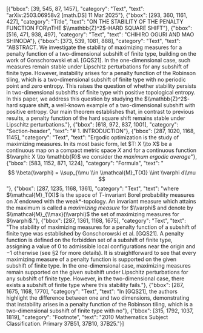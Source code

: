 [{"bbox": [39, 545, 87, 1457], "category": "Text", "text": "arXiv:2503.06958v2 [math.DS] 11 Mar 2025"}, {"bbox": [293, 360, 1161, 427], "category": "Title", "text": "ON THE STABILITY OF THE PENALTY FUNCTION FOR\nTHE $\\mathbb{Z}^2$-HARD SQUARE SHIFT"}, {"bbox": [516, 471, 938, 497], "category": "Text", "text": "CHIHIRO OGURI AND MAO SHINODA"}, {"bbox": [373, 539, 1081, 888], "category": "Text", "text": "ABSTRACT. We investigate the stability of maximizing measures for a penalty function of a two-dimensional subshift of finite type, building on the work of Gonschorowski et al. [GQS21]. In the one-dimensional case, such measures remain stable under Lipschitz perturbations for any subshift of finite type. However, instability arises for a penalty function of the Robinson tiling, which is a two-dimensional subshift of finite type with no periodic point and zero entropy. This raises the question of whether stability persists in two-dimensional subshifts of finite type with positive topological entropy. In this paper, we address this question by studying the $\\mathbb{Z}^2$-hard square shift, a well-known example of a two-dimensional subshift with positive entropy. Our main theorem establishes that, in contrast to previous results, a penalty function of the hard square shift remains stable under Lipschitz perturbations."}, {"bbox": [618, 972, 837, 1001], "category": "Section-header", "text": "# 1. INTRODUCTION"}, {"bbox": [287, 1020, 1168, 1145], "category": "Text", "text": "Ergodic optimization is the study of maximizing measures. In its most basic form, let $T: X \\to X$ be a continuous map on a compact metric space $X$ and for a continuous function $\\varphi: X \\to \\mathbb{R}$ we consider the *maximum ergodic average*"}, {"bbox": [583, 1152, 871, 1224], "category": "Formula", "text": "$$ \\beta(\\varphi) = \\sup_{\\mu \\in \\mathcal{M}_T(X)} \\int \\varphi d\\mu $$"}, {"bbox": [287, 1235, 1168, 1361], "category": "Text", "text": "where $\\mathcal{M}_T(X)$ is the space of $T$-invariant Borel probability measures on $X$ endowed with the weak*-topology. An invariant measure which attains the maximum is called a *maximizing measure* for $\\varphi$ and denote by $\\mathcal{M}_{\\max}(\\varphi)$ the set of maximizing measures for $\\varphi$."}, {"bbox": [287, 1361, 1168, 1675], "category": "Text", "text": "The stability of maximizing measures for a penalty function of a subshift of finite type was established by Gonschorowski et al. [GQS21]. A penalty function is defined on the forbidden set of a subshift of finite type, assigning a value of 0 to admissible local configurations near the origin and $-1$ otherwise (see §2 for more details). It is straightforward to see that every maximizing measure of a penalty function is supported on the given subshift of finite type. In the one-dimensional case, maximizing measures remain supported on the given subshift under Lipschitz perturbations for any subshift of finite type. However, in the two-dimensional case, there exists a subshift of finite type where this stability fails."}, {"bbox": [287, 1675, 1168, 1770], "category": "Text", "text": "In [GQS21], the authors highlight the difference between one and two dimensions, demonstrating that instability arises in a penalty function of the Robinson tiling, which is a two-dimensional subshift of finite type with no"}, {"bbox": [315, 1792, 1037, 1819], "category": "Footnote", "text": "2010 Mathematics Subject Classification. Primary 37B51, 37B10, 37B25."}]